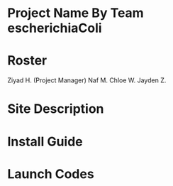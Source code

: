 # Project Name By Team escherichiaColi

# Roster

Ziyad H. (Project Manager)
Naf M.
Chloe W.
Jayden Z. 

# Site Description

# Install Guide

# Launch Codes
